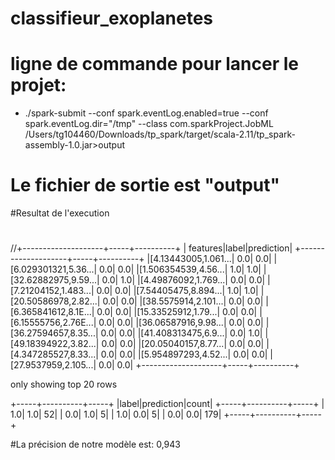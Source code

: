 # classifieur_exoplanetes
# ligne de commande pour lancer le projet:
+ ./spark-submit --conf spark.eventLog.enabled=true --conf spark.eventLog.dir="/tmp"  --class com.sparkProject.JobML /Users/tg104460/Downloads/tp_spark/target/scala-2.11/tp_spark-assembly-1.0.jar>output

# Le fichier de sortie est "output"

#Resultat de l'execution
#


//+--------------------+-----+----------+
|            features|label|prediction|
+--------------------+-----+----------+
|[4.13443005,1.061...|  0.0|       0.0|
|[6.029301321,5.36...|  0.0|       0.0|
|[1.506354539,4.56...|  1.0|       1.0|
|[32.62882975,9.59...|  0.0|       1.0|
|[4.49876092,1.769...|  0.0|       0.0|
|[7.21204152,1.483...|  0.0|       0.0|
|[7.54405475,8.894...|  1.0|       1.0|
|[20.50586978,2.82...|  0.0|       0.0|
|[38.5575914,2.101...|  0.0|       0.0|
|[6.365841612,8.1E...|  0.0|       0.0|
|[15.33525912,1.79...|  0.0|       0.0|
|[6.15555756,2.76E...|  0.0|       0.0|
|[36.06587916,9.98...|  0.0|       0.0|
|[36.27594657,8.35...|  0.0|       0.0|
|[41.408313475,6.9...|  0.0|       1.0|
|[49.18394922,3.82...|  0.0|       0.0|
|[20.05040157,8.77...|  0.0|       0.0|
|[4.347285527,8.33...|  0.0|       0.0|
|[5.954897293,4.52...|  0.0|       0.0|
|[27.9537959,2.105...|  0.0|       0.0|
+--------------------+-----+----------+

only showing top 20 rows


+-----+----------+-----+
|label|prediction|count|
+-----+----------+-----+
|  1.0|       1.0|   52|
|  0.0|       1.0|    5|
|  1.0|       0.0|    5|
|  0.0|       0.0|  179|
+-----+----------+-----+

#La précision de notre modèle est: 0,943


